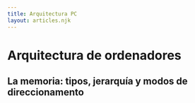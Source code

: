```yaml
---
title: Arquitectura PC
layout: articles.njk
---
```



# Arquitectura de ordenadores



## La memoria: tipos, jerarquía y modos de direccionamento